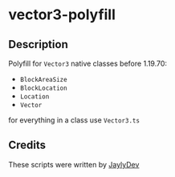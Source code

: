 # vector3-polyfill

## Description

Polyfill for `Vector3` native classes before 1.19.70:

- `BlockAreaSize`
- `BlockLocation`
- `Location`
- `Vector`

for everything in a class use `Vector3.ts`

## Credits

These scripts were written by [JaylyDev](https://github.com/JaylyDev)
